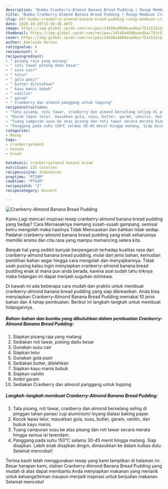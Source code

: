```yaml
---
description: "Bumbu Cranberry-Almond Banana Bread Pudding | Resep Membuat Cranberry-Almond Banana Bread Pudding Yang Enak dan Simpel"
title: "Bumbu Cranberry-Almond Banana Bread Pudding | Resep Membuat Cranberry-Almond Banana Bread Pudding Yang Enak dan Simpel"
slug: 667-bumbu-cranberry-almond-banana-bread-pudding-resep-membuat-cranberry-almond-banana-bread-pudding-yang-enak-dan-simpel
date: 2020-10-20T13:46:46.407Z
image: https://img-global.cpcdn.com/recipes/14548a4888eaedba/751x532cq70/cranberry-almond-banana-bread-pudding-foto-resep-utama.jpg
thumbnail: https://img-global.cpcdn.com/recipes/14548a4888eaedba/751x532cq70/cranberry-almond-banana-bread-pudding-foto-resep-utama.jpg
cover: https://img-global.cpcdn.com/recipes/14548a4888eaedba/751x532cq70/cranberry-almond-banana-bread-pudding-foto-resep-utama.jpg
author: Adelaide Horton
ratingvalue: 4
reviewcount: 4
recipeingredient:
- " pisang raja yang matang"
- " roti tawar potong dadu besar"
- " susu cair"
- " telur"
- " gula pasir"
- " butter dilelehkan"
- " kayu manis bubuk"
- " vanilin"
- " garam"
- " Cranberry dan almond panggang untuk topping"
recipeinstructions:
- "Tata pisang, roti tawar, cranberry dan almond berselang seling di pinggan tahan panas/ cup aluminium/ loyang dialasi baking paper."
- "Kocok lepas telur, masukkan gula, susu, butter, garam, vanilin, dan bubuk kayu manis."
- "Tuang campuran susu ke atas pisang dan roti tawar secara merata hingga semua isi terendam."
- "Panggang pada suhu 150℃ selama 30-45 menit hingga matang. Siap disajikan. Lebih enak disajikan dingin, dimasukkan ke dalam kulkas dulu. Selamat mencoba!!"
categories:
- Resep
tags:
- cranberryalmond
- banana
- bread

katakunci: cranberryalmond banana bread 
nutrition: 135 calories
recipecuisine: Indonesian
preptime: "PT20M"
cooktime: "PT42M"
recipeyield: "2"
recipecategory: Dessert

---
```



![Cranberry-Almond Banana Bread Pudding](https://img-global.cpcdn.com/recipes/14548a4888eaedba/751x532cq70/cranberry-almond-banana-bread-pudding-foto-resep-utama.jpg)

Kamu Lagi mencari inspirasi resep cranberry-almond banana bread pudding yang Sedap? Cara Memasaknya memang susah-susah gampang. semisal keliru mengolah maka hasilnya Tidak Memuaskan dan bahkan tidak sedap. Padahal cranberry-almond banana bread pudding yang enak seharusnya memiliki aroma dan cita rasa yang mampu memancing selera kita.



Banyak hal yang sedikit banyak berpengaruh terhadap kualitas rasa dari cranberry-almond banana bread pudding, mulai dari jenis bahan, kemudian pemilihan bahan segar hingga cara mengolah dan menyajikannya. Tidak usah pusing kalau ingin menyiapkan cranberry-almond banana bread pudding enak di mana pun anda berada, karena asal sudah tahu triknya maka hidangan ini dapat menjadi suguhan istimewa.


Di bawah ini ada beberapa cara mudah dan praktis untuk membuat cranberry-almond banana bread pudding yang siap dikreasikan. Anda bisa menyiapkan Cranberry-Almond Banana Bread Pudding memakai 10 jenis bahan dan 4 tahap pembuatan. Berikut ini langkah-langkah untuk membuat hidangannya.

<!--inarticleads1-->

##### Bahan-bahan dan bumbu yang dibutuhkan dalam pembuatan Cranberry-Almond Banana Bread Pudding:

1. Siapkan  pisang raja yang matang
1. Sediakan  roti tawar, potong dadu besar
1. Gunakan  susu cair
1. Siapkan  telur
1. Gunakan  gula pasir
1. Sediakan  butter, dilelehkan
1. Siapkan  kayu manis bubuk
1. Siapkan  vanilin
1. Ambil  garam
1. Sediakan  Cranberry dan almond panggang untuk topping




<!--inarticleads2-->

##### Langkah-langkah membuat Cranberry-Almond Banana Bread Pudding:

1. Tata pisang, roti tawar, cranberry dan almond berselang seling di pinggan tahan panas/ cup aluminium/ loyang dialasi baking paper.
1. Kocok lepas telur, masukkan gula, susu, butter, garam, vanilin, dan bubuk kayu manis.
1. Tuang campuran susu ke atas pisang dan roti tawar secara merata hingga semua isi terendam.
1. Panggang pada suhu 150℃ selama 30-45 menit hingga matang. Siap disajikan. Lebih enak disajikan dingin, dimasukkan ke dalam kulkas dulu. Selamat mencoba!!




Terima kasih telah menggunakan resep yang kami tampilkan di halaman ini. Besar harapan kami, olahan Cranberry-Almond Banana Bread Pudding yang mudah di atas dapat membantu Anda menyiapkan makanan yang menarik untuk keluarga/teman maupun menjadi inspirasi untuk berjualan makanan. Selamat mencoba!
